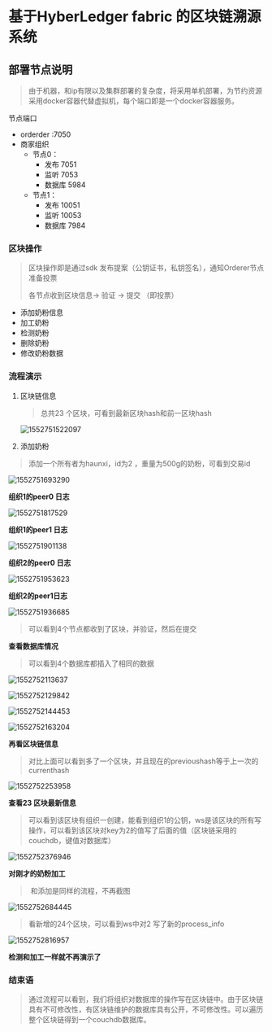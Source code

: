 # 基于HyberLedger fabric 的区块链溯源系统

 

## 部署节点说明

> 由于机器，和ip有限以及集群部署的复杂度，将采用单机部署，为节约资源采用docker容器代替虚拟机，每个端口即是一个docker容器服务。



节点端口

 - orderder :7050
 - 商家组织
    - 节点0：
       - 发布 7051
       - 监听 7053
       - 数据库  5984
    - 节点1：
       - 发布 10051
      - 监听 10053
      - 数据库  7984

### 区块操作

> 区块操作即是通过sdk 发布提案（公钥证书，私钥签名），通知Orderer节点准备投票
>
> 各节点收到区块信息-> 验证 -> 提交 （即投票）

- 添加奶粉信息
- 加工奶粉
- 检测奶粉
- 删除奶粉
- 修改奶粉数据

### 流程演示

1. 区块链信息

   >总共23 个区块，可看到最新区块hash和前一区块hash

   ![1552751522097](C:\Users\huanxi\AppData\Roaming\Typora\typora-user-images\1552751522097.png)

2. 添加奶粉

> 添加一个所有者为haunxi，id为2 ，重量为500g的奶粉，可看到交易id

![1552751693290](C:\Users\huanxi\AppData\Roaming\Typora\typora-user-images\1552751693290.png)

**组织1的peer0 日志**

![1552751817529](C:\Users\huanxi\AppData\Roaming\Typora\typora-user-images\1552751817529.png)

**组织1的peer1 日志**

![1552751901138](C:\Users\huanxi\AppData\Roaming\Typora\typora-user-images\1552751901138.png)

**组织2的peer0 日志**

![1552751953623](C:\Users\huanxi\AppData\Roaming\Typora\typora-user-images\1552751953623.png)

**组织2的peer1日志**

![1552751936685](C:\Users\huanxi\AppData\Roaming\Typora\typora-user-images\1552751936685.png)

> 可以看到4个节点都收到了区块，并验证，然后在提交

**查看数据库情况**

> 可以看到4个数据库都插入了相同的数据

![1552752113637](C:\Users\huanxi\AppData\Roaming\Typora\typora-user-images\1552752113637.png)

![1552752129842](C:\Users\huanxi\AppData\Roaming\Typora\typora-user-images\1552752129842.png)

![1552752144453](C:\Users\huanxi\AppData\Roaming\Typora\typora-user-images\1552752144453.png)

![1552752163204](C:\Users\huanxi\AppData\Roaming\Typora\typora-user-images\1552752163204.png)

**再看区块链信息**

> 对比上面可以看到多了一个区块，并且现在的previoushash等于上一次的currenthash

![1552752253958](C:\Users\huanxi\AppData\Roaming\Typora\typora-user-images\1552752253958.png)

**查看23 区块最新信息**

> 可以看到该区块有组织一创建，能看到组织1的公钥，ws是该区块的所有写操作，可以看到该区块对key为2的值写了后面的值（区块链采用的couchdb，键值对数据库）

![1552752376946](C:\Users\huanxi\AppData\Roaming\Typora\typora-user-images\1552752376946.png)

**对刚才的奶粉加工**

> ​	和添加是同样的流程，不再截图

![1552752684445](C:\Users\huanxi\AppData\Roaming\Typora\typora-user-images\1552752684445.png)

> 看新增的24个区块，可以看到ws中对2 写了新的process_info

![1552752816957](C:\Users\huanxi\AppData\Roaming\Typora\typora-user-images\1552752816957.png)



**检测和加工一样就不再演示了**



### 结束语

> ​	通过流程可以看到，我们将组织对数据库的操作写在区块链中。由于区块链具有不可修改性，有区块链维护的数据库具有公开，不可修改性。可以遍历整个区块链得到一个couchdb数据库。
